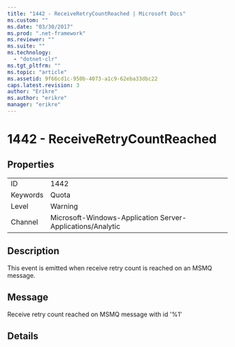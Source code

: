 ```yaml
---
title: "1442 - ReceiveRetryCountReached | Microsoft Docs"
ms.custom: ""
ms.date: "03/30/2017"
ms.prod: ".net-framework"
ms.reviewer: ""
ms.suite: ""
ms.technology: 
  - "dotnet-clr"
ms.tgt_pltfrm: ""
ms.topic: "article"
ms.assetid: 9f66cd1c-950b-4073-a1c9-62eba33dbc22
caps.latest.revision: 3
author: "Erikre"
ms.author: "erikre"
manager: "erikre"
---
```

# 1442 - ReceiveRetryCountReached
## Properties  
  
|||  
|-|-|  
|ID|1442|  
|Keywords|Quota|  
|Level|Warning|  
|Channel|Microsoft-Windows-Application Server-Applications/Analytic|  
  
## Description  
 This event is emitted when receive retry count is reached on an MSMQ message.  
  
## Message  
 Receive retry count reached on MSMQ message with id '%1'  
  
## Details